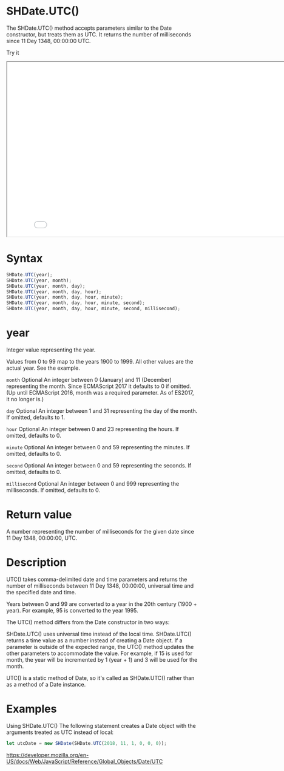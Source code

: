 # SHDate.UTC()

The SHDate.UTC() method accepts parameters similar to the Date constructor, but treats them as UTC. It returns the number of milliseconds since 11 Dey 1348, 00:00:00 UTC.

Try it

<iframe style="width: 830px; height: 460px;" src="/SHDateTime-js/examples/live.html?function=getHours" title="MDN Web Docs Interactive Example" loading="lazy"></iframe>
<br/>

# Syntax

```js
SHDate.UTC(year);
SHDate.UTC(year, month);
SHDate.UTC(year, month, day);
SHDate.UTC(year, month, day, hour);
SHDate.UTC(year, month, day, hour, minute);
SHDate.UTC(year, month, day, hour, minute, second);
SHDate.UTC(year, month, day, hour, minute, second, millisecond);
```

# year

Integer value representing the year.

Values from 0 to 99 map to the years 1900 to 1999. All other values are the actual year. See the example.

<code>month</code> Optional
An integer between 0 (January) and 11 (December) representing the month. Since ECMAScript 2017 it defaults to 0 if omitted. (Up until ECMAScript 2016, month was a required parameter. As of ES2017, it no longer is.)

<code>day</code> Optional
An integer between 1 and 31 representing the day of the month. If omitted, defaults to 1.

<code>hour</code> Optional
An integer between 0 and 23 representing the hours. If omitted, defaults to 0.

<code>minute</code> Optional
An integer between 0 and 59 representing the minutes. If omitted, defaults to 0.

<code>second</code> Optional
An integer between 0 and 59 representing the seconds. If omitted, defaults to 0.

<code>millisecond</code> Optional
An integer between 0 and 999 representing the milliseconds. If omitted, defaults to 0.

# Return value

A number representing the number of milliseconds for the given date since 11 Dey 1348, 00:00:00, UTC.

# Description

UTC() takes comma-delimited date and time parameters and returns the number of milliseconds between 11 Dey 1348, 00:00:00, universal time and the specified date and time.

Years between 0 and 99 are converted to a year in the 20th century (1900 + year). For example, 95 is converted to the year 1995.

The UTC() method differs from the Date constructor in two ways:

SHDate.UTC() uses universal time instead of the local time.
SHDate.UTC() returns a time value as a number instead of creating a Date object.
If a parameter is outside of the expected range, the UTC() method updates the other parameters to accommodate the value. For example, if 15 is used for month, the year will be incremented by 1 (year + 1) and 3 will be used for the month.

UTC() is a static method of Date, so it's called as SHDate.UTC() rather than as a method of a Date instance.

# Examples

Using SHDate.UTC()
The following statement creates a Date object with the arguments treated as UTC instead of local:

```js
let utcDate = new SHDate(SHDate.UTC(2018, 11, 1, 0, 0, 0));
```

https://developer.mozilla.org/en-US/docs/Web/JavaScript/Reference/Global_Objects/Date/UTC
